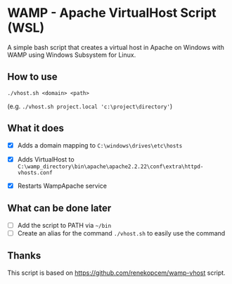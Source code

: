 WAMP - Apache VirtualHost Script (WSL)
==========================================
A simple bash script that creates a virtual host in Apache on Windows with WAMP using Windows Subsystem for Linux.

How to use
----------
`./vhost.sh <domain> <path>`

(e.g. `./vhost.sh project.local 'c:\project\directory'`)

What it does
------------
- [x] Adds a domain mapping to `C:\windows\drives\etc\hosts`
- [x] Adds VirtualHost to `C:\wamp_directory\bin\apache\apache2.2.22\conf\extra\httpd-vhosts.conf`
- [x] Restarts WampApache service


What can be done later
------------
- [ ] Add the script to PATH via `~/bin`
- [ ] Create an alias for the command `./vhost.sh` to easily use the command

Thanks
------
This script is based on https://github.com/renekopcem/wamp-vhost script.
